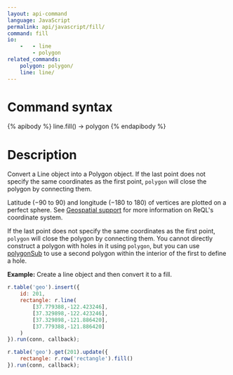 ```yaml
---
layout: api-command
language: JavaScript
permalink: api/javascript/fill/
command: fill
io:
    -   - line
        - polygon
related_commands:
    polygon: polygon/
    line: line/
---
```

# Command syntax #

{% apibody %}
line.fill() &rarr; polygon
{% endapibody %}

# Description #

Convert a Line object into a Polygon object. If the last point does not specify the same coordinates as the first point, `polygon` will close the polygon by connecting them.

Latitude (&minus;90 to 90) and longitude (&minus;180 to 180) of vertices are plotted on a perfect sphere. See [Geospatial support](/docs/geo-support/) for more information on ReQL's coordinate system.

If the last point does not specify the same coordinates as the first point, `polygon` will close the polygon by connecting them. You cannot directly construct a polygon with holes in it using `polygon`, but you can use [polygonSub](/api/javascript/polygon_sub) to use a second polygon within the interior of the first to define a hole.


__Example:__ Create a line object and then convert it to a fill.

```js
r.table('geo').insert({
    id: 201,
    rectangle: r.line(
        [37.779388,-122.423246],
        [37.329898,-122.423246],
        [37.329898,-121.886420],
        [37.779388,-121.886420]
    )
}).run(conn, callback);

r.table('geo').get(201).update({
    rectangle: r.row('rectangle').fill()
}).run(conn, callback);
```
